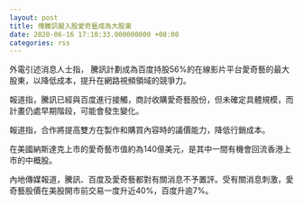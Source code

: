 ```yaml
---
layout: post
title: 傳騰訊擬入股愛奇藝成為大股東
date: 2020-06-16 17:10:33.000000000 +08:00
categories: rss
---
```


外電引述消息人士指， 騰訊計劃成為百度持股56%的在線影片平台愛奇藝的最大股東，以降低成本，提升在網路視頻領域的競爭力。

報道指，騰訊已經與百度進行接觸，商討收購愛奇藝股份，但未確定具體規模，而計畫仍處早期階段，可能會發生變化。

報道指，合作將提高雙方在製作和購買內容時的議價能力，降低行銷成本。

在美國納斯達克上市的愛奇藝市值約為140億美元，是其中一間有機會回流香港上市的中概股。

內地傳媒報道，騰訊、百度及愛奇藝都對有關消息不予置評。受有關消息刺激，愛奇藝股價在美股開市前交易一度升近40%，百度升逾7%。

